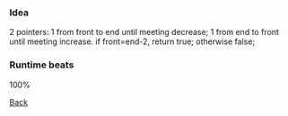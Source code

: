### Idea
2 pointers: 1 from front to end until meeting decrease; 1 from end to front until meeting increase. if front=end-2, return true; otherwise false;
### Runtime beats
100%

[Back](readme.md)